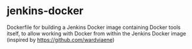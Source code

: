 # jenkins-docker
Dockerfile for building a Jenkins Docker image containing Docker tools itself, to allow working with Docker from within the Jenkins Docker image (inspired by https://github.com/wardviaene)
